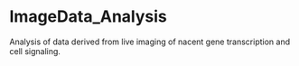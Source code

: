 # ImageData_Analysis
Analysis of data derived from live imaging of nacent gene transcription and cell signaling. 
